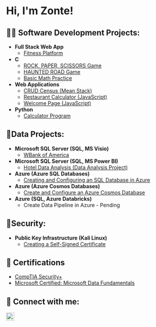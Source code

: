 <h1>Hi, I'm Zonte! </h1>

<h2>👨‍💻 Software Development Projects:</h2>

- <b>Full Stack Web App </b>
  - [Fitness Platform](https://github.com/ZGB97/Fitness--Program)
- <b>C </b>
  - [ROCK, PAPER, SCISSORS Game](https://github.com/ZGB97/Rock-Paper-Scissors)
  - [HAUNTED ROAD Game](https://github.com/ZGB97/Haunt-House-Game)
  - [Basic Math Practice](https://github.com/ZGB97/Basic-Math-Practice)
- <b>Web Applications</b>
  - [CRUD Census (Mean Stack)](https://github.com/ZGB97/MEAN-STACK)
  - [Restaurant Calculator (JavaScript)](https://github.com/ZGB97/RestCac/tree/main)
  - [Welcome Page (JavaScript)](https://github.com/ZGB97/WelcomeJav/tree/main)
- <b>Python </b>
  - [Calculator Program](https://github.com/ZGB97/Python-CAC)

<h2> 🔢Data Projects:</h2>

- <b>Microsoft SQL Server (SQL, MS Visio)</b>
  - [WBank of America](https://github.com/ZGB97/WBankProject/tree/main)
- <b>Microsoft SQL Server (SQL, MS Power BI)</b>
  - [Hotel Data Analysis (Data Analysis Project) ](https://github.com/ZGB97/PowerBI-Project)
- <b>Azure (Azure SQL Databases)</b>
  - [Creating and Configuring an SQL Database in Azure](https://github.com/ZGB97/AzureSQL-CC/tree/main)
- <b>Azure (Azure Cosmos Databases)</b>
  - [Create and Configure an Azure Cosmos Database](https://github.com/ZGB97/CosmoDB/tree/main)
- <b>Azure (SQL, Azure Databricks)</b>
  - Create Data Pipeline in Azure - Pending

<h2> 🪪Security:</h2>

- <b> Public Key Infrastructure (Kali Linux)</b>
  - [Creating a Self-Signed Certificate](https://github.com/ZGB97/self-sign-cert/tree/main)

<h2>📰 Certifications </h2>

- [CompTIA Security+ ](https://github.com/ZGB97/CompTIA-Security/blob/main/CompTIA%20Security%2B%20ce%20certificate.pdf)
- [Microsoft Certified: Microsoft Data Fundamentals](https://github.com/ZGB97/AzureDataFund/blob/main/Certifications%20-%20NVBryantZonteNorthernVirginia-5393%20_%20Microsoft%20Learn.pdf)

<h2> 🤳 Connect with me:</h2>

[<img align="left" alt="ZonteBryant | LinkedIn" width="22px" src="https://cdn.jsdelivr.net/npm/simple-icons@v3/icons/linkedin.svg" />][linkedin]

[linkedin]: https://www.linkedin.com/in/zonte-bryant-68447b113/

<!--
**ZGB97/ZGB97** is a ✨ _special_ ✨ repository because its `README.md` (this file) appears on your GitHub profile.

Here are some ideas to get you started:

- 🔭 I’m currently working on ...
- 🌱 I’m currently learning ...
- 👯 I’m looking to collaborate on ...
- 🤔 I’m looking for help with ...
- 💬 Ask me about ...
- 📫 How to reach me: ...
- 😄 Pronouns: ...
- ⚡ Fun fact: ...
-->
